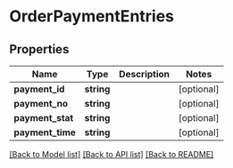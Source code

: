 # OrderPaymentEntries

## Properties
Name | Type | Description | Notes
------------ | ------------- | ------------- | -------------
**payment_id** | **string** |  | [optional] 
**payment_no** | **string** |  | [optional] 
**payment_stat** | **string** |  | [optional] 
**payment_time** | **string** |  | [optional] 

[[Back to Model list]](../README.md#documentation-for-models) [[Back to API list]](../README.md#documentation-for-api-endpoints) [[Back to README]](../README.md)


